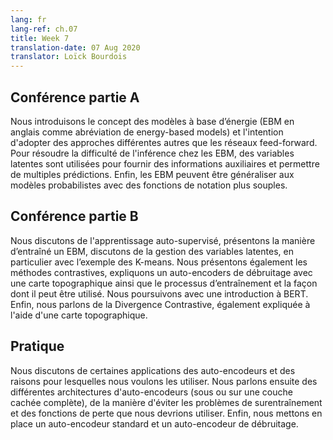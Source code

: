 ```yaml
---
lang: fr
lang-ref: ch.07
title: Week 7
translation-date: 07 Aug 2020
translator: Loïck Bourdois
---
```


<!--
## Lecture part A

We introduced the concept of the energy-based models and the intention for different approaches other than feed-forward networks. To solve the difficulty of the inference in EBM, latent variables are used to provide auxiliary information and enable multiple possible predictions. Finally, the EBM can generalize to probabilistic model with more flexible scoring functions.
-->


## Conférence partie A


Nous introduisons le concept des modèles à base d’énergie (EBM en anglais comme abréviation de energy-based models) et l'intention d'adopter des approches différentes autres que les réseaux feed-forward. Pour résoudre la difficulté de l'inférence chez les EBM, des variables latentes sont utilisées pour fournir des informations auxiliaires et permettre de multiples prédictions. Enfin, les EBM peuvent être généraliser aux modèles probabilistes avec des fonctions de notation plus souples.


<!--
## Lecture part B

We discussed self-supervised learning, introduced how to train an Energy-based models, discussed Latent Variable EBM, specifically with an explained K-means example. We also introduced Contrastive Methods, explained a denoising autoencoder with a topographic map, the training process, and how it can be used, followed by an introduction to BERT. Finally, we talked about Contrastive Divergence, also explained using a topographic map.
-->

## Conférence partie B

Nous discutons de l'apprentissage auto-supervisé, présentons la manière d’entraîné un EBM, discutons de la gestion des variables latentes, en particulier avec l’exemple des K-means. Nous présentons également les méthodes contrastives, expliquons un auto-encoders de débruitage avec une carte topographique ainsi que le processus d’entraînement et la façon dont il peut être utilisé. Nous poursuivons avec une introduction à BERT. Enfin, nous parlons de la Divergence Contrastive, également expliquée à l'aide d'une carte topographique.


<!--
## Practicum

We discussed some applications of Autoencoders and talked about why we want to use them. Then we talked about different architectures of Autoencoders (under or over complete hidden layer), how to avoid overfitting issues and the loss functions we should use. Finally we implemented a standard Autoencoder and a denoising Autoencoder.
-->

## Pratique
Nous discutons de certaines applications des auto-encodeurs et des raisons pour lesquelles nous voulons les utiliser. Nous parlons ensuite des différentes architectures d'auto-encodeurs (sous ou sur une couche cachée complète), de la manière d'éviter les problèmes de surentraînement et des fonctions de perte que nous devrions utiliser. Enfin, nous mettons en place un auto-encodeur standard et un auto-encodeur de débruitage.

